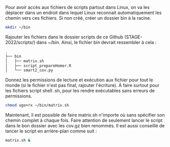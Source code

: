 Pour avoir accès aux fichiers de scripts partout dans Linux, on va les déplacer dans un endroit dans lequel Linux reconnait automatiquement les chemin vers ces fichiers. 
Si non créé, créer un dossier bin à la racine.

```bash
mkdir ~/bin
```

Rajouter les fichiers dans le dossier scripts de ce Github (STAGE-2022/scripts/) dans ~/bin. Ainsi, le fichier bin devrait ressembler à cela :

```bash
.
├── bin
│   ├── matrix.sh
│   ├── script_prepareHomer.R
│   └── smart2_cov.py
```

Donnez les permissions de lecture et exécution aux fichier pour tout le monde (si le fichier n'est pas final, rajouter l'écriture).  À faire surtout pour les fichiers script shell .sh, pour les rendre exécutables sans erreurs de permissions. 

```bash
chmod ugo+rx ~/bin/matrix.sh
```

Maintenant, il est possible de faire matrix.sh n'importe où sans spécifier son chemin complet à chaque fois. Faire attention de seulement lancer le script dans le bon dossier avec les cov.gz bien renommés. Il est aussi conseillé de lancer le script en arrière-plan comme suit :

```bash
matrix.sh &
```
